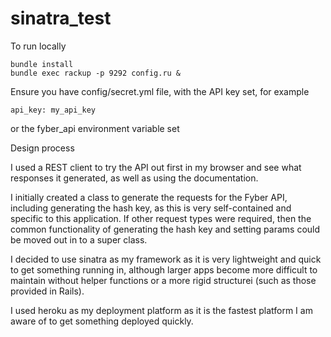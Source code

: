 # sinatra_test

  To run locally
 
  ```
  bundle install
  bundle exec rackup -p 9292 config.ru &
 ```

 Ensure you have config/secret.yml file, with the API key set, for example
 ```
 api_key: my_api_key
 ```

 or the fyber_api environment variable set

 Design process

 I used a REST client to try the API out first in my browser and see what responses it generated,
 as well as using the documentation.

 I initially created a class to generate the requests for the Fyber API, including generating the hash key,
 as this is very self-contained and specific to this application. If other request types were required,
 then the common functionality of generating the hash key and setting params could be moved out in to a super class.

 I decided to use sinatra as my framework as it is very lightweight and quick to get something running in, 
 although larger apps become more difficult to maintain without helper functions or a more rigid structurei (such as those provided in Rails).

 I used heroku as my deployment platform as it is the fastest platform I am aware of to get something deployed quickly.




